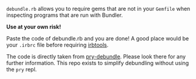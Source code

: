 `debundle.rb` allows you to require gems that are not in your `Gemfile` when inspecting
programs that are run with Bundler.

**Use at your own risk!**

Paste the code of debundle.rb and you are done! A good place would be your `.irbrc` file
before requiring [irbtools](https://github.com/janlelis/irbtools).

The code is directly taken from [pry-debundle](https://github.com/ConradIrwin/pry-debundle).
Please look there for any further information. This repo exists to simplify debundling
without using the `pry` repl.
